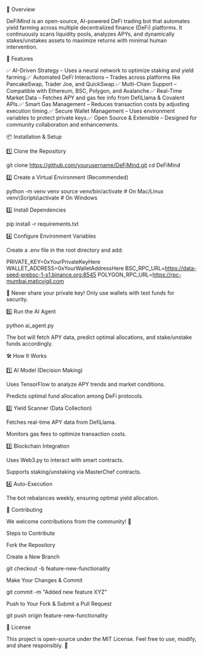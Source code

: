 📌 Overview

DeFiMind is an open-source, AI-powered DeFi trading bot that automates yield farming across multiple decentralized finance (DeFi) platforms. It continuously scans liquidity pools, analyzes APYs, and dynamically stakes/unstakes assets to maximize returns with minimal human intervention.

🌟 Features

✅ AI-Driven Strategy – Uses a neural network to optimize staking and yield farming.✅ Automated DeFi Interactions – Trades across platforms like PancakeSwap, Trader Joe, and QuickSwap.✅ Multi-Chain Support – Compatible with Ethereum, BSC, Polygon, and Avalanche.✅ Real-Time Market Data – Fetches APY and gas fee info from DefiLlama & Covalent APIs.✅ Smart Gas Management – Reduces transaction costs by adjusting execution timing.✅ Secure Wallet Management – Uses environment variables to protect private keys.✅ Open Source & Extensible – Designed for community collaboration and enhancements.

📦 Installation & Setup

1️⃣ Clone the Repository

git clone https://github.com/yourusername/DeFiMind.git
cd DeFiMind

2️⃣ Create a Virtual Environment (Recommended)

python -m venv venv
source venv/bin/activate   # On Mac/Linux
venv\Scripts\activate    # On Windows

3️⃣ Install Dependencies

pip install -r requirements.txt

4️⃣ Configure Environment Variables

Create a .env file in the root directory and add:

PRIVATE_KEY=0xYourPrivateKeyHere
WALLET_ADDRESS=0xYourWalletAddressHere
BSC_RPC_URL=https://data-seed-prebsc-1-s1.binance.org:8545
POLYGON_RPC_URL=https://rpc-mumbai.maticvigil.com

🚨 Never share your private key! Only use wallets with test funds for security.

5️⃣ Run the AI Agent

python ai_agent.py

The bot will fetch APY data, predict optimal allocations, and stake/unstake funds accordingly.

🛠️ How It Works

1️⃣ AI Model (Decision Making)

Uses TensorFlow to analyze APY trends and market conditions.

Predicts optimal fund allocation among DeFi protocols.

2️⃣ Yield Scanner (Data Collection)

Fetches real-time APY data from DefiLlama.

Monitors gas fees to optimize transaction costs.

3️⃣ Blockchain Integration

Uses Web3.py to interact with smart contracts.

Supports staking/unstaking via MasterChef contracts.

4️⃣ Auto-Execution

The bot rebalances weekly, ensuring optimal yield allocation.

🤝 Contributing

We welcome contributions from the community! 🚀

Steps to Contribute

Fork the Repository

Create a New Branch

git checkout -b feature-new-functionality

Make Your Changes & Commit

git commit -m "Added new feature XYZ"

Push to Your Fork & Submit a Pull Request

git push origin feature-new-functionality

📜 License

This project is open-source under the MIT License. Feel free to use, modify, and share responsibly. 🚀
